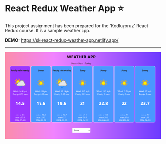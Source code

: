 # React Redux Weather App :star:

This project assignment has been prepared for the 'Kodluyoruz' React Redux course. It is a sample weather app.

**DEMO:** https://sk-react-redux-weather-app.netlify.app/

---

![preview](prev.png)
